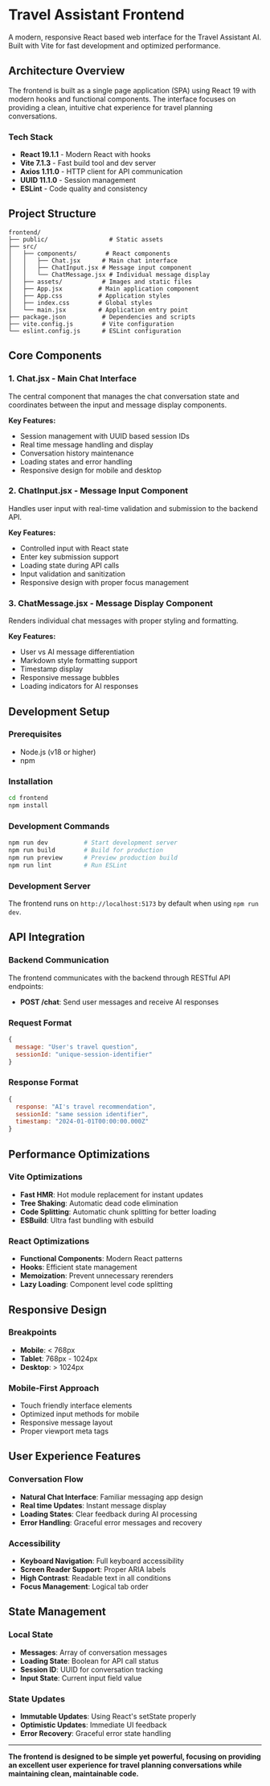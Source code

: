 # Travel Assistant Frontend

A modern, responsive React based web interface for the Travel Assistant AI. Built with Vite for fast development and optimized performance.

## Architecture Overview

The frontend is built as a single page application (SPA) using React 19 with modern hooks and functional components. The interface focuses on providing a clean, intuitive chat experience for travel planning conversations.

### Tech Stack
- **React 19.1.1** - Modern React with hooks
- **Vite 7.1.3** - Fast build tool and dev server
- **Axios 1.11.0** - HTTP client for API communication
- **UUID 11.1.0** - Session management
- **ESLint** - Code quality and consistency

## Project Structure

```
frontend/
├── public/                 # Static assets
├── src/
│   ├── components/        # React components
│   │   ├── Chat.jsx      # Main chat interface
│   │   ├── ChatInput.jsx # Message input component
│   │   └── ChatMessage.jsx # Individual message display
│   ├── assets/           # Images and static files
│   ├── App.jsx          # Main application component
│   ├── App.css          # Application styles
│   ├── index.css        # Global styles
│   └── main.jsx         # Application entry point
├── package.json          # Dependencies and scripts
├── vite.config.js        # Vite configuration
└── eslint.config.js      # ESLint configuration
```

## Core Components

### 1. **Chat.jsx** - Main Chat Interface
The central component that manages the chat conversation state and coordinates between the input and message display components.

**Key Features:**
- Session management with UUID based session IDs
- Real time message handling and display
- Conversation history maintenance
- Loading states and error handling
- Responsive design for mobile and desktop

### 2. **ChatInput.jsx** - Message Input Component
Handles user input with real-time validation and submission to the backend API.

**Key Features:**
- Controlled input with React state
- Enter key submission support
- Loading state during API calls
- Input validation and sanitization
- Responsive design with proper focus management

### 3. **ChatMessage.jsx** - Message Display Component
Renders individual chat messages with proper styling and formatting.

**Key Features:**
- User vs AI message differentiation
- Markdown style formatting support
- Timestamp display
- Responsive message bubbles
- Loading indicators for AI responses

## Development Setup

### Prerequisites
- Node.js (v18 or higher)
- npm

### Installation
```bash
cd frontend
npm install
```

### Development Commands
```bash
npm run dev          # Start development server
npm run build        # Build for production
npm run preview      # Preview production build
npm run lint         # Run ESLint
```

### Development Server
The frontend runs on `http://localhost:5173` by default when using `npm run dev`.

## API Integration

### Backend Communication
The frontend communicates with the backend through RESTful API endpoints:

- **POST /chat**: Send user messages and receive AI responses

### Request Format
```javascript
{
  message: "User's travel question",
  sessionId: "unique-session-identifier"
}
```

### Response Format
```javascript
{
  response: "AI's travel recommendation",
  sessionId: "same session identifier",
  timestamp: "2024-01-01T00:00:00.000Z"
}
```

## Performance Optimizations

### Vite Optimizations
- **Fast HMR**: Hot module replacement for instant updates
- **Tree Shaking**: Automatic dead code elimination
- **Code Splitting**: Automatic chunk splitting for better loading
- **ESBuild**: Ultra fast bundling with esbuild

### React Optimizations
- **Functional Components**: Modern React patterns
- **Hooks**: Efficient state management
- **Memoization**: Prevent unnecessary rerenders
- **Lazy Loading**: Component level code splitting

## Responsive Design

### Breakpoints
- **Mobile**: < 768px
- **Tablet**: 768px - 1024px
- **Desktop**: > 1024px

### Mobile-First Approach
- Touch friendly interface elements
- Optimized input methods for mobile
- Responsive message layout
- Proper viewport meta tags

## User Experience Features

### Conversation Flow
- **Natural Chat Interface**: Familiar messaging app design
- **Real time Updates**: Instant message display
- **Loading States**: Clear feedback during AI processing
- **Error Handling**: Graceful error messages and recovery

### Accessibility
- **Keyboard Navigation**: Full keyboard accessibility
- **Screen Reader Support**: Proper ARIA labels
- **High Contrast**: Readable text in all conditions
- **Focus Management**: Logical tab order

## State Management

### Local State
- **Messages**: Array of conversation messages
- **Loading State**: Boolean for API call status
- **Session ID**: UUID for conversation tracking
- **Input State**: Current input field value

### State Updates
- **Immutable Updates**: Using React's setState properly
- **Optimistic Updates**: Immediate UI feedback
- **Error Recovery**: Graceful error state handling

---

**The frontend is designed to be simple yet powerful, focusing on providing an excellent user experience for travel planning conversations while maintaining clean, maintainable code.**
